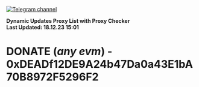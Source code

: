 [![Telegram channel](https://img.shields.io/endpoint?url=https://runkit.io/damiankrawczyk/telegram-badge/branches/master?url=https://t.me/n4z4v0d)](https://t.me/n4z4v0d) 

**Dynamic Updates Proxy List with Proxy Checker**  
**Last Updated: 18.12.23 15:01**

# DONATE (_any evm_) - 0xDEADf12DE9A24b47Da0a43E1bA70B8972F5296F2
